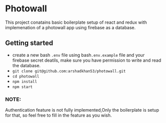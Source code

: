 # Photowall
This project conatains basic boilerplate setup of react and redux with implemenation of a photowall app using firebase as a database.

## Getting started
- create a new bash `.env` file using bash`.env.example` file and your firebase secret deatils,
 make sure you have permission to write and read the database.
- `git clone git@github.com:arshadkhan53/photowall.git`
- `cd photowall`
- `npm install`
- `npm start`

### NOTE:
Authentication feature is not fully implemented,Only the boilerplate is setup for that, so feel free to fill in the feature as you wish.

